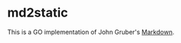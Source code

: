 # md2static

This is a GO implementation of John Gruber's [Markdown](https://daringfireball.net/projects/markdown/).
